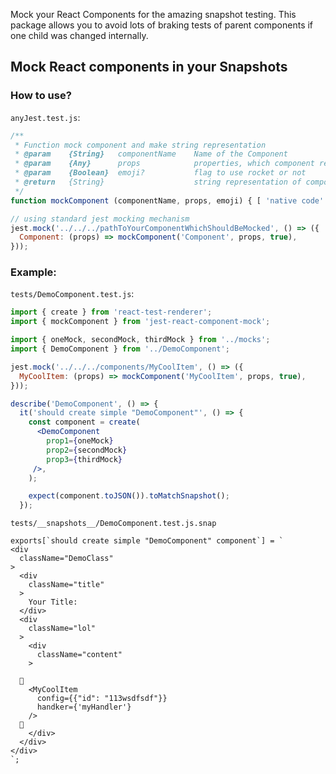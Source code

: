 Mock your React Components for the amazing snapshot testing. This package allows you to avoid lots of braking tests of parent components if one child was changed internally.

## Mock React components in your Snapshots

### How to use?

`anyJest.test.js`:
```jsx
/**
 * Function mock component and make string representation
 * @param    {String}   componentName    Name of the Component
 * @param    {Any}      props            properties, which component receives
 * @param    {Boolean}  emoji?           flag to use rocket or not
 * @return   {String}                    string representation of component
 */
function mockComponent (componentName, props, emoji) { [ 'native code' ] }

// using standard jest mocking mechanism
jest.mock('../../../pathToYourComponentWhichShouldBeMocked', () => ({
  Component: (props) => mockComponent('Component', props, true),
}));
```



### Example:

`tests/DemoComponent.test.js`:
``` jsx
import { create } from 'react-test-renderer';
import { mockComponent } from 'jest-react-component-mock';

import { oneMock, secondMock, thirdMock } from '../mocks';
import { DemoComponent } from '../DemoComponent';

jest.mock('../../../components/MyCoolItem', () => ({
  MyCoolItem: (props) => mockComponent('MyCoolItem', props, true),
}));

describe('DemoComponent', () => {
  it('should create simple "DemoComponent"', () => {
    const component = create(
      <DemoComponent
        prop1={oneMock}
        prop2={secondMock}
        prop3={thirdMock}
     />,
    );

    expect(component.toJSON()).toMatchSnapshot();
  });
```

`tests/__snapshots__/DemoComponent.test.js.snap`
```
exports[`should create simple "DemoComponent" component`] = `
<div
  className="DemoClass"
>
  <div
    className="title"
  >
    Your Title:
  </div>
  <div
    className="lol"
  >
    <div
      className="content"
    >
      
  🚀
    ≺MyCoolItem
      config={{"id": "113wsdfsdf"}}
      handker={'myHandler'}
    />
  🚀
    </div>
  </div>
</div>
`;
```
